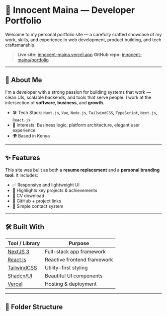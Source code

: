 # 🚀 Innocent Maina — Developer Portfolio

Welcome to my personal portfolio site — a carefully crafted showcase of my work, skills, and experience in web development, product building, and tech craftsmanship.

> **Live site:** [innocent-maina.vercel.app](https://innocent-maina.vercel.app)
> **GitHub repo:** [innocent-maina/portfolio](https://github.com/innocent-maina)

---

## 🧠 About Me

I'm a developer with a strong passion for building systems that work — clean UIs, scalable backends, and tools that serve people. I work at the intersection of **software**, **business**, and **growth**.

- 🛠️ Tech Stack: `Nuxt.js`, `Vue`, `Node.js`, `TailwindCSS`, `TypeScript`, `Next.js`, `React.js`
- 🧩 Interests: Business logic, platform architecture, elegant user experience
- 🌍 Based in Kenya

---

## ✨ Features

This site was built as both a **resume replacement** and a **personal branding tool**. It includes:

- ✅ Responsive and lightweight UI
- 🎯 Highlights key projects & achievements
- 📄 CV download
- 🔗 GitHub + project links
- 💬 Simple contact system

---

## 🛠️ Built With

| Tool / Library       | Purpose                          |
|----------------------|----------------------------------|
| [NextJS 3](https://nextjs.org)          | Full-stack app framework           |
| [React.js](https://react.org)         | Reactive frontend framework        |
| [TailwindCSS](https://tailwindcss.com) | Utility-first styling               |
| [Shadcn/UI](https://ui.shadcn.com) | Beautiful UI components             |
| [Vercel](https://vercel.com)        | Hosting & deployment                |

---

## 📂 Folder Structure

